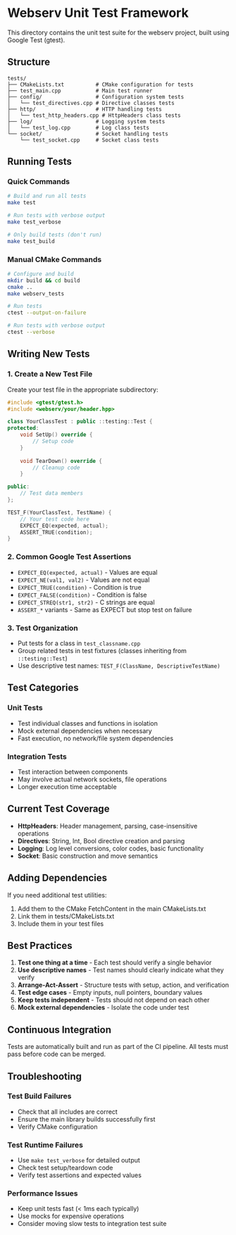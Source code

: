 # Webserv Unit Test Framework

This directory contains the unit test suite for the webserv project, built using Google Test (gtest).

## Structure

```
tests/
├── CMakeLists.txt          # CMake configuration for tests
├── test_main.cpp           # Main test runner
├── config/                 # Configuration system tests
│   └── test_directives.cpp # Directive classes tests
├── http/                   # HTTP handling tests
│   └── test_http_headers.cpp # HttpHeaders class tests
├── log/                    # Logging system tests
│   └── test_log.cpp        # Log class tests
└── socket/                 # Socket handling tests
    └── test_socket.cpp     # Socket class tests
```

## Running Tests

### Quick Commands

```bash
# Build and run all tests
make test

# Run tests with verbose output
make test_verbose

# Only build tests (don't run)
make test_build
```

### Manual CMake Commands

```bash
# Configure and build
mkdir build && cd build
cmake ..
make webserv_tests

# Run tests
ctest --output-on-failure

# Run tests with verbose output
ctest --verbose
```

## Writing New Tests

### 1. Create a New Test File

Create your test file in the appropriate subdirectory:

```cpp
#include <gtest/gtest.h>
#include <webserv/your/header.hpp>

class YourClassTest : public ::testing::Test {
protected:
    void SetUp() override {
        // Setup code
    }
    
    void TearDown() override {
        // Cleanup code
    }

public:
    // Test data members
};

TEST_F(YourClassTest, TestName) {
    // Your test code here
    EXPECT_EQ(expected, actual);
    ASSERT_TRUE(condition);
}
```

### 2. Common Google Test Assertions

- `EXPECT_EQ(expected, actual)` - Values are equal
- `EXPECT_NE(val1, val2)` - Values are not equal  
- `EXPECT_TRUE(condition)` - Condition is true
- `EXPECT_FALSE(condition)` - Condition is false
- `EXPECT_STREQ(str1, str2)` - C strings are equal
- `ASSERT_*` variants - Same as EXPECT but stop test on failure

### 3. Test Organization

- Put tests for a class in `test_classname.cpp`
- Group related tests in test fixtures (classes inheriting from `::testing::Test`)
- Use descriptive test names: `TEST_F(ClassName, DescriptiveTestName)`

## Test Categories

### Unit Tests
- Test individual classes and functions in isolation
- Mock external dependencies when necessary
- Fast execution, no network/file system dependencies

### Integration Tests
- Test interaction between components
- May involve actual network sockets, file operations
- Longer execution time acceptable

## Current Test Coverage

- **HttpHeaders**: Header management, parsing, case-insensitive operations
- **Directives**: String, Int, Bool directive creation and parsing
- **Logging**: Log level conversions, color codes, basic functionality  
- **Socket**: Basic construction and move semantics

## Adding Dependencies

If you need additional test utilities:

1. Add them to the CMake FetchContent in the main CMakeLists.txt
2. Link them in tests/CMakeLists.txt
3. Include them in your test files

## Best Practices

1. **Test one thing at a time** - Each test should verify a single behavior
2. **Use descriptive names** - Test names should clearly indicate what they verify
3. **Arrange-Act-Assert** - Structure tests with setup, action, and verification
4. **Test edge cases** - Empty inputs, null pointers, boundary values
5. **Keep tests independent** - Tests should not depend on each other
6. **Mock external dependencies** - Isolate the code under test

## Continuous Integration

Tests are automatically built and run as part of the CI pipeline. All tests must pass before code can be merged.

## Troubleshooting

### Test Build Failures
- Check that all includes are correct
- Ensure the main library builds successfully first
- Verify CMake configuration

### Test Runtime Failures  
- Use `make test_verbose` for detailed output
- Check test setup/teardown code
- Verify test assertions and expected values

### Performance Issues
- Keep unit tests fast (< 1ms each typically)
- Use mocks for expensive operations
- Consider moving slow tests to integration test suite